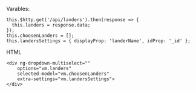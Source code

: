 Varables:

    this.$http.get('/api/landers').then(response => {
      this.landers = response.data;
    });
    this.choosenLanders = [];
    this.landersSettings = { displayProp: 'landerName', idProp: '_id' };

HTML

    <div ng-dropdown-multiselect=""
        options="vm.landers"
        selected-model="vm.choosenLanders"
        extra-settings="vm.landersSettings">
    </div>
